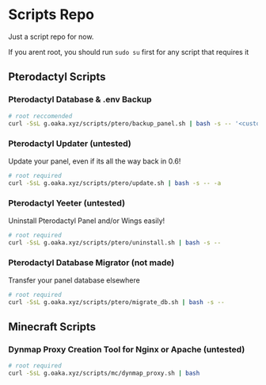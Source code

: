 # Scripts Repo
Just a script repo for now.

If you arent root, you should run `sudo su` first for any script that requires it

## Pterodactyl Scripts

### Pterodactyl Database & .env Backup
```bash
# root reccomended
curl -SsL g.oaka.xyz/scripts/ptero/backup_panel.sh | bash -s -- '<custom backup location>'
```

### Pterodactyl Updater (untested)

Update your panel, even if its all the way back in 0.6!
```bash
# root required
curl -SsL g.oaka.xyz/scripts/ptero/update.sh | bash -s -- -a
```

### Pterodactyl Yeeter (untested)

Uninstall Pterodactyl Panel and/or Wings easily!
```bash
# root required
curl -SsL g.oaka.xyz/scripts/ptero/uninstall.sh | bash -s --
```

### Pterodactyl Database Migrator (not made)

Transfer your panel database elsewhere
```bash
# root required
curl -SsL g.oaka.xyz/scripts/ptero/migrate_db.sh | bash -s --
```

## Minecraft Scripts

### Dynmap Proxy Creation Tool for Nginx or Apache (untested)
```bash
# root required
curl -SsL g.oaka.xyz/scripts/mc/dynmap_proxy.sh | bash
```
